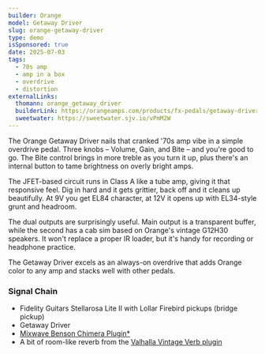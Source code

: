 ```yaml
---
builder: Orange
model: Getaway Driver
slug: orange-getaway-driver
type: demo
isSponsored: true
date: 2025-07-03
tags:
  - 70s amp
  - amp in a box
  - overdrive
  - distortion
externalLinks:
  thomann: orange_getaway_driver
  builderLink: https://orangeamps.com/products/fx-pedals/getaway-driver/
  sweetwater: https://sweetwater.sjv.io/vPmM2W
---
```


The Orange Getaway Driver nails that cranked '70s amp vibe in a simple overdrive pedal. Three knobs – Volume, Gain, and Bite – and you're good to go. The Bite control brings in more treble as you turn it up, plus there's an internal button to tame brightness on overly bright amps.

The JFET-based circuit runs in Class A like a tube amp, giving it that responsive feel. Dig in hard and it gets grittier, back off and it cleans up beautifully. At 9V you get EL84 character, at 12V it opens up with EL34-style grunt and headroom.

The dual outputs are surprisingly useful. Main output is a transparent buffer, while the second has a cab sim based on Orange's vintage G12H30 speakers. It won't replace a proper IR loader, but it's handy for recording or headphone practice.

The Getaway Driver excels as an always-on overdrive that adds Orange color to any amp and stacks well with other pedals.

### Signal Chain

- Fidelity Guitars Stellarosa Lite II with Lollar Firebird pickups (bridge pickup)
- Getaway Driver
- [Mixwave Benson Chimera Plugin*](https://sweetwater.sjv.io/B0N2PL)
- A bit of room-like reverb from the [Valhalla Vintage Verb plugin](https://valhalladsp.com/shop/reverb/valhalla-vintage-verb/)
